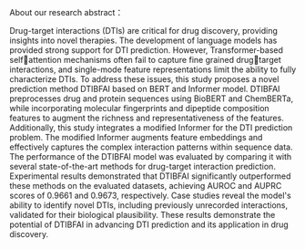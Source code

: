 About our research abstract：

Drug-target interactions (DTIs) are critical for drug discovery, providing insights into novel therapies. The development of language models has provided strong support for DTI prediction. However, Transformer-based selfattention mechanisms often fail to capture fine grained drugtarget interactions, and single-mode feature representations limit the ability to fully characterize DTIs. To address these issues, this study proposes a novel prediction method DTIBFAI based on BERT and Informer model. DTIBFAI preprocesses drug and protein sequences using BioBERT and ChemBERTa, while incorporating molecular fingerprints and dipeptide composition features to augment the richness and representativeness of the features. Additionally, this study integrates a modified Informer for the DTI prediction problem. The modified Informer augments feature embeddings and effectively captures the complex interaction patterns within sequence data. The performance of the DTIBFAI model was evaluated by comparing it with several state-of-the-art methods for drug-target interaction prediction. Experimental results demonstrated that DTIBFAI significantly outperformed these methods on the evaluated datasets, achieving AUROC and AUPRC scores of 0.9661 and 0.9673, respectively. Case studies reveal the model's ability to identify novel DTIs, including previously unrecorded interactions, validated for their biological plausibility. These results demonstrate the potential of DTIBFAI in advancing DTI prediction and its application in drug discovery. 

